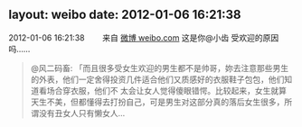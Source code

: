 layout: weibo
date: 2012-01-06 16:21:38
---
<meta name="referrer" content="no-referrer" />

2012-01-06 16:21:38  &nbsp;&nbsp;&nbsp;&nbsp;&nbsp;&nbsp; 来自 <a href="http://weibo.com/" rel="nofollow">微博 weibo.com</a>
这是你@小齿 受欢迎的原因吗……
>  @风二码畜: 「而且很多受女生欢迎的男生都不是帅哥，妳去注意那些男生的外表，他们一定舍得投资几件适合他们又质感好的衣服鞋子包包，他们知道看场合穿衣服，他们不 太会让女人觉得傻眼错愕。比较起来，女生就算天生不美，但都懂得去打扮自己，可是男生对这部分真的落后女生很多，所谓没有丑女人只有懒女人... ​​​
